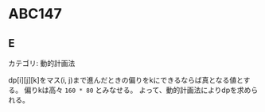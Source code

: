 # ABC147

## E
カテゴリ: 動的計画法

dp[i][j][k]をマス(i, j)まで進んだときの偏りをkにできるならば真となる値とする。
偏りkは高々 `160 * 80` とみなせる。
よって、動的計画法によりdpを求められる。

